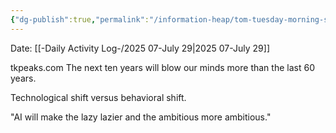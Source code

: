 ```yaml
---
{"dg-publish":true,"permalink":"/information-heap/tom-tuesday-morning-speech-ovation-conference/","noteIcon":"","created":"2025-07-29T07:03:21.231-05:00"}
---
```


Date: [[-Daily Activity Log-/2025 07-July 29\|2025 07-July 29]]

tkpeaks.com
The next ten years will blow our minds more than the last 60 years.

Technological shift versus behavioral shift.

"AI will make the lazy lazier and the ambitious more ambitious."
